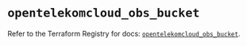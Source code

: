 # `opentelekomcloud_obs_bucket`

Refer to the Terraform Registry for docs: [`opentelekomcloud_obs_bucket`](https://registry.terraform.io/providers/opentelekomcloud/opentelekomcloud/1.36.20/docs/resources/obs_bucket).
